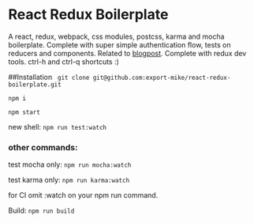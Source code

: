 # React Redux Boilerplate

A react, redux, webpack, css modules, postcss, karma and mocha boilerplate. Complete with super simple authentication flow, tests on reducers and components. Related to [blogpost](http://pebblecode.com/blog/react-redux-unit-testing/). Complete with redux dev tools. ctrl-h and ctrl-q shortcuts :)

##Installation
``` git clone git@github.com:export-mike/react-redux-boilerplate.git```

```npm i ```

``` npm start ```

new shell:
``` npm run test:watch ```

### other commands:
test mocha only:
``` npm run mocha:watch ```

test karma only: 
``` npm run karma:watch ```

for CI omit :watch on your npm run command.

Build:
``` npm run build ```



